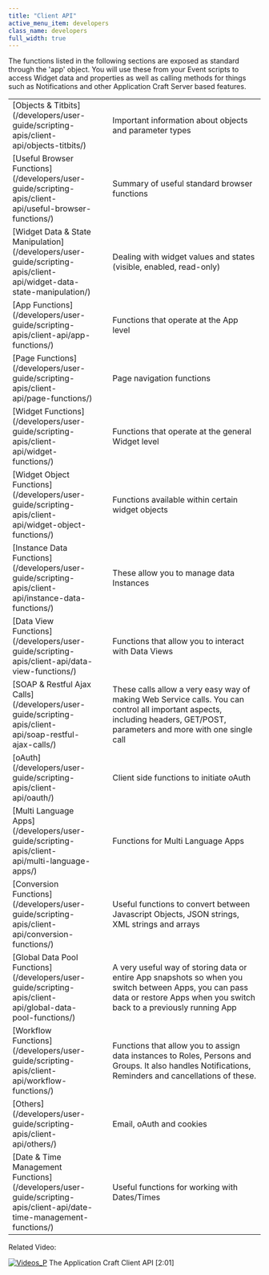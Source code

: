 ```yaml
---
title: "Client API"
active_menu_item: developers
class_name: developers
full_width: true
---
```



The functions listed in the following sections are exposed as standard through the 'app' object. You will use these from your Event scripts to access Widget data and properties as well as calling methods for things such as Notifications and other Application Craft Server based features.

<table>
<tr>
<td width="194">
[Objects & Titbits](/developers/user-guide/scripting-apis/client-api/objects-titbits/)

</td>
<td width="20">
</td>
<td width="666">
Important information about objects and parameter types

</td>
</tr>
<tr>
<td width="194">
[Useful Browser Functions](/developers/user-guide/scripting-apis/client-api/useful-browser-functions/)

</td>
<td width="20">
</td>
<td width="666">
Summary of useful standard browser functions

</td>
</tr>
<tr>
<td width="194">
[Widget Data & State Manipulation](/developers/user-guide/scripting-apis/client-api/widget-data-state-manipulation/)

</td>
<td width="20">
</td>
<td width="666">
Dealing with widget values and states (visible, enabled, read-only)

</td>
</tr>
<tr>
<td width="194">
[App Functions](/developers/user-guide/scripting-apis/client-api/app-functions/)

</td>
<td width="20">
</td>
<td width="666">
Functions that operate at the App level

</td>
</tr>
<tr>
<td width="194">
[Page Functions](/developers/user-guide/scripting-apis/client-api/page-functions/)

</td>
<td width="20">
</td>
<td width="666">
Page navigation functions

</td>
</tr>
<tr>
<td width="194">
[Widget Functions](/developers/user-guide/scripting-apis/client-api/widget-functions/)

</td>
<td width="20">
</td>
<td width="666">
Functions that operate at the general Widget level

</td>
</tr>
<tr>
<td width="194">
[Widget Object Functions](/developers/user-guide/scripting-apis/client-api/widget-object-functions/)

</td>
<td width="20">
</td>
<td width="666">
Functions available within certain widget objects

</td>
</tr>
<tr>
<td width="194">
[Instance Data Functions](/developers/user-guide/scripting-apis/client-api/instance-data-functions/)

</td>
<td width="20">
</td>
<td width="666">
These allow you to manage data Instances

</td>
</tr>
<tr>
<td width="194">
[Data View Functions](/developers/user-guide/scripting-apis/client-api/data-view-functions/)

</td>
<td width="20">
</td>
<td width="666">
Functions that allow you to interact with Data Views

</td>
</tr>
<tr>
<td width="194">
[SOAP & Restful Ajax Calls](/developers/user-guide/scripting-apis/client-api/soap-restful-ajax-calls/)

</td>
<td width="20">
</td>
<td width="666">
These calls allow a very easy way of making Web Service calls. You can control all important aspects, including headers, GET/POST, parameters and more with one single call

</td>
</tr>
<tr>
<td width="194">
[oAuth](/developers/user-guide/scripting-apis/client-api/oauth/)

</td>
<td width="20">
</td>
<td width="666">
Client side functions to initiate oAuth

</td>
</tr>
<tr>
<td width="194">
[Multi Language Apps](/developers/user-guide/scripting-apis/client-api/multi-language-apps/)

</td>
<td width="20">
</td>
<td width="666">
Functions for Multi Language Apps

</td>
</tr>
<tr>
<td width="194">
[Conversion Functions](/developers/user-guide/scripting-apis/client-api/conversion-functions/)

</td>
<td width="20">
</td>
<td width="666">
Useful functions to convert between Javascript Objects, JSON strings, XML strings and arrays

</td>
</tr>
<tr>
<td width="194">
[Global Data Pool Functions](/developers/user-guide/scripting-apis/client-api/global-data-pool-functions/)

</td>
<td width="20">
</td>
<td width="666">
A very useful way of storing data or entire App snapshots so when you switch between Apps, you can pass data or restore Apps when you switch back to a previously running App

</td>
</tr>
<tr>
<td width="194">
[Workflow Functions](/developers/user-guide/scripting-apis/client-api/workflow-functions/)

</td>
<td width="20">
</td>
<td width="666">
Functions that allow you to assign data instances to Roles, Persons and Groups. It also handles Notifications, Reminders and cancellations of these.

</td>
</tr>
<tr>
<td width="194">
[Others](/developers/user-guide/scripting-apis/client-api/others/)

</td>
<td width="20">
</td>
<td width="666">
Email, oAuth and cookies

</td>
</tr>
<tr>
<td width="194">
[Date & Time Management Functions](/developers/user-guide/scripting-apis/client-api/date-time-management-functions/)

</td>
<td width="20">
</td>
<td width="666">
Useful functions for working with Dates/Times

</td>
</tr>
</table>

Related Video:

[![Videos\_P](/img/docs/videos_p.png)](http://www.youtube.com/v/1UIHv__i3uI?autoplay=1&hd=1&fs=1&showsearch=0&rel=0&) The Application Craft Client API [2:01]


